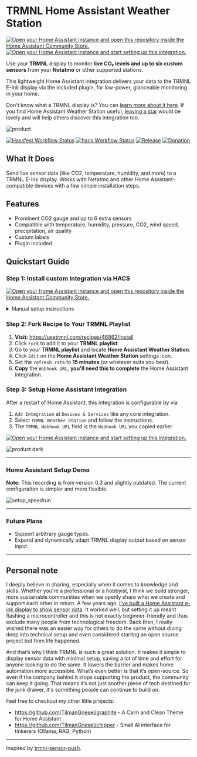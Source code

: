 # TRMNL Home Assistant Weather Station
[![Open your Home Assistant instance and open this repository inside the Home Assistant Community Store.](https://my.home-assistant.io/badges/hacs_repository.svg)](https://my.home-assistant.io/redirect/hacs_repository/?owner=TilmanGriesel&repository=ha_trmnl_weather_station&category=integration)
[![Open your Home Assistant instance and start setting up this integration.](https://my.home-assistant.io/badges/config_flow_start.svg)](https://my.home-assistant.io/redirect/config_flow_start/?domain=trmnl_weather_station)

Use your **TRMNL** display to monitor **live CO₂ levels and up to six custom sensors** from your **Netatmo** or other supported stations.

This lightweight Home Assistant integration delivers your data to the TRMNL E-Ink display via the included plugin, for low-power, glanceable monitoring in your home.

Don't know what a TRMNL display is? You can [learn more about it here](https://usetrmnl.com?ref=griesel). If you find Home Assistant Weather Station useful, [leaving a star](https://github.com/TilmanGriesel/ha_trmnl_weather_station) would be lovely and will help others discover this integration too.

![product](https://github.com/TilmanGriesel/ha_trmnl_weather_station/blob/main/docs/product.png?raw=true)

[![Hassfest Workflow Status](https://img.shields.io/github/actions/workflow/status/TilmanGriesel/ha_trmnl_weather_station/hassfest.yaml?label=Hassfest&style=for-the-badge&colorA=000&colorB=fff)](https://github.com/TilmanGriesel/ha_trmnl_weather_station/actions/workflows/hassfest.yaml)
[![hacs Workflow Status](https://img.shields.io/github/actions/workflow/status/TilmanGriesel/ha_trmnl_weather_station/hacs.yaml?label=hacs&style=for-the-badge&colorA=000&colorB=fff)](https://github.com/TilmanGriesel/ha_trmnl_weather_station/actions/workflows/hacs.yaml)
[![Release](https://img.shields.io/github/v/release/TilmanGriesel/ha_trmnl_weather_station?style=for-the-badge&colorA=000&colorB=fff)](https://github.com/TilmanGriesel/ha_trmnl_weather_station/releases)
[![Donation](https://img.shields.io/badge/Donation-Buy%20a%20TRMNL%20&%20GET%2010$%20Off-ffd557?style=for-the-badge&colorA=000&colorB=fff)](https://usetrmnl.com?ref=griesel)

## What It Does

Send live sensor data (like CO2, temperature, humidity, and more) to a TRMNL E-Ink display. Works with Netatmo and other Home Assistant-compatible devices with a few simple installation steps.

## Features

- Prominent CO2 gauge and up to 6 extra sensors
- Compatible with temperature, humidity, pressure, CO2, wind speed, precipitation, air quality
- Custom labels
- Plugin included

## Quickstart Guide

### Step 1: Install custom Integration via HACS

[![Open your Home Assistant instance and open this repository inside the Home Assistant Community Store.](https://my.home-assistant.io/badges/hacs_repository.svg)](https://my.home-assistant.io/redirect/hacs_repository/?owner=TilmanGriesel&repository=ha_trmnl_weather_station&category=integration)

<details><summary>Manual setup instructions</summary>

1. Open Home Assistant and navigate to **HACS > Integrations**.
1. Click the three-dot menu (⋮) in the top-right corner and choose **Custom repositories**.
1. Add this repository URL `https://github.com/TilmanGriesel/ha_trmnl_weather_station` as a **"Integration"** type.

</details>

### Step 2: Fork Recipe to Your TRMNL Playlist

1. **Visit:** https://usetrmnl.com/recipes/46862/install
1. Click `Fork` to add it to your **TRMNL playlist**.
1. Go to your **TRMNL playlist** and locate **Home Assistant Weather Station**.
1. Click `Edit` on the **Home Assistant Weather Station** settings icon.
1. Set the `refresh rate` to **15 minutes** (or whatever suits you best).
1. **Copy** the `Webhook URL`, **you'll need this to complete** the Home Assistant integration.

### Step 3: Setup Home Assistant Integration

After a restart of Home Assistant, this integration is configurable by via
1. `Add Integration` at `Devices & Services` like any core integration.
1. Select `TRMNL Weather Station` and follow the instructions.
1. The `TRMNL Webhook URL` field is the `Webhook URL` you copied earlier.

[![Open your Home Assistant instance and start setting up this integration.](https://my.home-assistant.io/badges/config_flow_start.svg)](https://my.home-assistant.io/redirect/config_flow_start/?domain=trmnl_weather_station)

![product dark](https://github.com/TilmanGriesel/ha_trmnl_weather_station/blob/main/docs/product_dark.png?raw=true)

---

### Home Assistant Setup Demo
**Note:** This recording is from version 0.3 and slightly outdated. The current configuration is simpler and more flexible.

![setup_speedrun](https://github.com/TilmanGriesel/ha_trmnl_weather_station/blob/main/docs/setup/ha_setup_speedrun.gif?raw=true)

---

### Future Plans
- Support arbitrary gauge types.
- Expand and dynamically adapt TRMNL display output based on sensor input.

---

## Personal note
I deeply believe in sharing, especially when it comes to knowledge and skills. Whether you're a professional or a hobbyist, I think we build stronger, more sustainable communities when we openly share what we create and support each other in return. A few years ago, [I've built a Home Assistant e-ink display to show sensor data](https://gist.github.com/TilmanGriesel/7bd58298edb8442da5f098d787a92115). It worked well, but setting it up meant flashing a microcontroller and this is not exactly beginner-friendly and thus exclude many people from technological freedom. Back then, I really wished there was an easier way for others to do the same without diving deep into technical setup and even considered starting an open source project but then life happened.

And that’s why I think TRMNL is such a great solution. It makes it simple to display sensor data with minimal setup, saving a lot of time and effort for anyone looking to do the same. It lowers the barrier and makes home automation more accessible. What’s even better is that it’s open-source. So even if the company behind it stops supporting the product, the community can keep it going. That means it’s not just another piece of tech destined for the junk drawer, it's something people can continue to build on.

Feel free to checkout my other little projects:
- https://github.com/TilmanGriesel/graphite - A Calm and Clean Theme for Home Assistant
- https://github.com/TilmanGriesel/chipper - Small AI interface for tinkerers (Ollama, RAG, Python)

---

Inspired by [trmnl-sensor-push](https://github.com/gitstua/trmnl-sensor-push).
